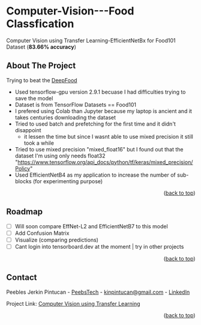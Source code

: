 # Computer-Vision---Food Classfication
Computer Vision using Transfer Learning-EfficientNetBx for Food101 Dataset (**83.66% accuracy**)


<!-- ABOUT THE PROJECT -->
## About The Project

Trying to beat the [DeepFood](https://www.researchgate.net/publication/304163308_DeepFood_Deep_Learning-Based_Food_Image_Recognition_for_Computer-Aided_Dietary_Assessment_)

- Used tensorflow-gpu version 2.9.1 becuase I had difficulties trying to save the model 
- Dataset is from TensorFlow Datasets == Food101
- I prefered using Colab than Jupyter because my laptop is ancient and it takes centuries downloading the dataset
- Tried to used batch and prefetching for the first time and it didn't disappoint
    - it lessen the time but since I wasnt able to use mixed precision it still took a while
- Tried to use mixed precision "mixed_float16" but I found out that the dataset I'm using only needs float32 "https://www.tensorflow.org/api_docs/python/tf/keras/mixed_precision/Policy"
- Used EfficientNetB4 as my application to increase the number of sub-blocks (for experimenting purpose) 

<p align="right">(<a href="#readme-top">back to top</a>)</p>

<!-- ROADMAP -->
## Roadmap

- [ ] Will soon compare EffNet-L2 and EfficientNetB7 to this model
- [ ] Add Confusion Matrix
- [ ] Visualize (comparing predictions)
- [ ] Cant login into tensorboard.dev at the moment | try in other projects

<p align="right">(<a href="#readme-top">back to top</a>)</p>



<!-- CONTACT -->
## Contact

Peebles Jerkin Pintucan - [PeebsTech](https://twitter.com/PeebsTech) - kinpintucan@gmail.com - [LinkedIn](https://www.linkedin.com/in/pintucan-pj/)

Project Link: [Computer Vision using Transfer Learning](https://github.com/Peebs-Tech/Computer-Vision---Food101)

<p align="right">(<a href="#readme-top">back to top</a>)</p>
